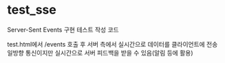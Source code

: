 # test_sse
Server-Sent Events 구현 테스트 작성 코드

test.html에서 /events 호출 후 서버 측에서 실시간으로 데이터를 클라이언트에 전송
일방향 통신이지만 실시간으로 서버 피드백을 받을 수 있음(알림 등에 활용)
